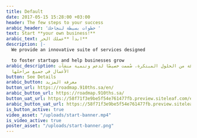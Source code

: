 ```yaml
---
title: Default
date: 2017-05-15 15:28:00 +03:00
header: The few steps to your success
arabic_header: 'خطوات بسيطة لنجاحك '
text: Start **your own business!**
arabic_text: ابدأ **عملك الحر**
description: |-
  We provide an innovative suite of services designed

  to foster startups and help businesses grow
arabic_description: نُوفّر باقة من الحلول المبتكرة، صُممت خصيصًا لدعم وتنمية منشآت
  الأعمال في جميع مراحلها
button: See Details
arabic_button: معرفة المزيد
button_url: https://roadmap.910ths.sa/en/
arabic_button_url: https://roadmap.910ths.sa/
button_uat_url: https://58f71f3e9be5f54e761477fb.preview.siteleaf.com/en
arabic_button_uat_url: https://58f71f3e9be5f54e761477fb.preview.siteleaf.com/
is_button_active: true
video_asset: "/uploads/start-banner.mp4"
is_video_active: true
poster_asset: "/uploads/start-banner.png"
---
```



